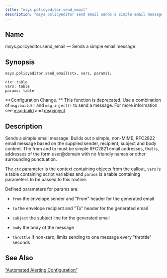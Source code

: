 ```yaml
---
title: "msys.policyeditor.send_email"
description: "msys policyeditor send email Sends a simple email message msys policyeditor send email ctx vars params Configuration Change This function is deprecated Use a combination of msg build and msg inject to send a message For more information see msg build and msg inject Sends a simple email message Builds..."
---
```


<a name="lua.ref.msys.policyeditor.send_email"></a> 
## Name

msys.policyeditor.send_email — Sends a simple email message

<a name="idp24984496"></a> 
## Synopsis

`msys.policyeditor.send_email(ctx, vars, params);`

```
ctx: table
vars: table
params: table
```

**Configuration Change. ** This function is deprecated. Use a combination of `msg:build()` and `msg:inject()` to send a message. For more information see [msg:build](/momentum/3/3-reference/3-reference-lua-ref-msg-build) and [msg:inject](/momentum/3/3-reference/3-reference-lua-ref-msg-inject).

<a name="idp24990800"></a> 
## Description

Sends a simple email message. Builds out a simple, non-MIME, RFC2822 email message based on the supplied sender, recipient, subject and body content. The from and to must be simple RFC2821 email addresses, that is, addresses of the form user@domain with no friendly names or other surrounding punctuation.

The `ctx` parameter is the context containing objects from the callout, `vars` is a table containing script variables and `params` is a table containing parameters to be passed to this routine.

Defined parameters for params are:

*   `from` the envelope sender and "From" header for the generated email

*   `to` the envelope recipient and "To" header for the generated email

*   `subject` the subject line for the generated email

*   `body` the body of the message

*   `throttle` if non-zero, limits sending to one message every "throttle" seconds

<a name="idp25001728"></a> 
## See Also

[“Automated Alerting Configuration”](/momentum/3/3-reference/web-3-automated-alerting)